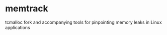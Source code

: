 memtrack
========

tcmalloc fork and accompanying tools for pinpointing memory leaks in Linux applications
